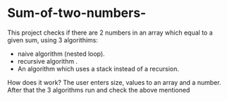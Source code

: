 # Sum-of-two-numbers-
This project checks if there are 2 numbers in an array which equal to a given sum, using 3 algorithims:
- naive algorithm (nested loop).
- recursive algorithm .
- An algorithm which uses a stack instead of a recursion.

How does it work?
The user enters size, values to an array and a number. After that the 3 algorithms run and check the above mentioned
